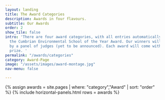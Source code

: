 ```yaml
---
layout: landing
title: The Award Categories
description: Awards in four flavours.
subtitle: Our Awards
order: 2
show_tile: false
intro: 'There are four award categories, with all entries automatically entered into
  the Cumbrian Environmental School of the Year Award. Our winners will be chosen
  by a panel of judges (yet to be announced). Each award will come with a financial
  prize. '
permalink: "/awards/categories"
category: Award-Page
image: "/assets/images/award-montage.jpg"
nav-menu: false

---
```

{% assign awards = site.pages | where: "category","Award" | sort: "order" %}
{% include horizontal-panels.html rows = awards %}